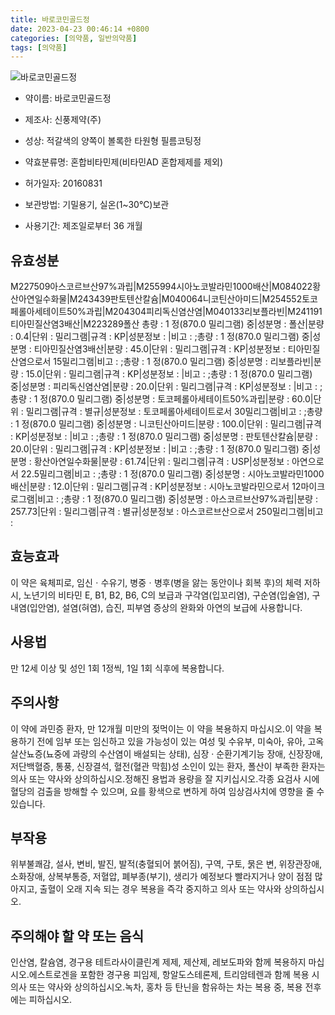```yaml
---
title: 바로코민골드정
date: 2023-04-23 00:46:14 +0800
categories: [의약품, 일반의약품]
tags: [의약품]
---
```

![바로코민골드정](https://nedrug.mfds.go.kr/pbp/cmn/itemImageDownload/147759760473100164)

- 약이름: 바로코민골드정
- 제조사: 신풍제약(주)
- 성상: 적갈색의 양쪽이 볼록한 타원형 필름코팅정
- 약효분류명: 혼합비타민제(비타민AD 혼합제제를 제외)
- 허가일자: 20160831
- 보관방법: 기밀용기, 실온(1~30℃)보관

- 사용기간: 제조일로부터 36 개월
## 유효성분
M227509아스코르브산97%과립|M255994시아노코발라민1000배산|M084022황산아연일수화물|M243439판토텐산칼슘|M040064니코틴산아미드|M254552토코페롤아세테이트50%과립|M204304피리독신염산염|M040133리보플라빈|M241191티아민질산염3배산|M223289폴산
총량 : 1 정(870.0 밀리그램) 중|성분명 : 폴산|분량 : 0.4|단위 : 밀리그램|규격 : KP|성분정보 : |비고 : ;총량 : 1 정(870.0 밀리그램) 중|성분명 : 티아민질산염3배산|분량 : 45.0|단위 : 밀리그램|규격 : KP|성분정보 : 티아민질산염으로서 15밀리그램|비고 : ;총량 : 1 정(870.0 밀리그램) 중|성분명 : 리보플라빈|분량 : 15.0|단위 : 밀리그램|규격 : KP|성분정보 : |비고 : ;총량 : 1 정(870.0 밀리그램) 중|성분명 : 피리독신염산염|분량 : 20.0|단위 : 밀리그램|규격 : KP|성분정보 : |비고 : ;총량 : 1 정(870.0 밀리그램) 중|성분명 : 토코페롤아세테이트50%과립|분량 : 60.0|단위 : 밀리그램|규격 : 별규|성분정보 : 토코페롤아세테이트로서 30밀리그램|비고 : ;총량 : 1 정(870.0 밀리그램) 중|성분명 : 니코틴산아미드|분량 : 100.0|단위 : 밀리그램|규격 : KP|성분정보 : |비고 : ;총량 : 1 정(870.0 밀리그램) 중|성분명 : 판토텐산칼슘|분량 : 20.0|단위 : 밀리그램|규격 : KP|성분정보 : |비고 : ;총량 : 1 정(870.0 밀리그램) 중|성분명 : 황산아연일수화물|분량 : 61.74|단위 : 밀리그램|규격 : USP|성분정보 : 아연으로서 22.5밀리그램|비고 : ;총량 : 1 정(870.0 밀리그램) 중|성분명 : 시아노코발라민1000배산|분량 : 12.0|단위 : 밀리그램|규격 : KP|성분정보 : 시아노코발라민으로서 12마이크로그램|비고 : ;총량 : 1 정(870.0 밀리그램) 중|성분명 : 아스코르브산97%과립|분량 : 257.73|단위 : 밀리그램|규격 : 별규|성분정보 : 아스코르브산으로서 250밀리그램|비고 :
## 효능효과
이 약은 육체피로, 임신ㆍ수유기, 병중ㆍ병후(병을 앓는 동안이나 회복 후)의 체력 저하 시, 노년기의 비타민 E, B1, B2, B6, C의 보급과 구각염(입꼬리염), 구순염(입술염), 구내염(입안염), 설염(혀염), 습진, 피부염 증상의 완화와 아연의 보급에 사용합니다.
## 사용법
만 12세 이상 및 성인 1회 1정씩, 1일 1회 식후에 복용합니다.
## 주의사항
이 약에 과민증 환자, 만 12개월 미만의 젖먹이는 이 약을 복용하지 마십시오.이 약을 복용하기 전에 임부 또는 임신하고 있을 가능성이 있는 여성 및 수유부, 미숙아, 유아, 고옥살산뇨증(뇨중에 과량의 수산염이 배설되는 상태), 심장 · 순환기계기능 장애, 신장장애, 저단백혈증, 통풍, 신장결석, 혈전(혈관 막힘)성 소인이 있는 환자, 폴산이 부족한 환자는 의사 또는 약사와 상의하십시오.정해진 용법과 용량을 잘 지키십시오.각종 요검사 시에 혈당의 검출을 방해할 수 있으며, 요를 황색으로 변하게 하여 임상검사치에 영향을 줄 수 있습니다.
## 부작용
위부불쾌감, 설사, 변비, 발진, 발적(충혈되어 붉어짐), 구역, 구토, 묽은 변, 위장관장애, 소화장애, 상복부통증, 저혈압, 폐부종(부기), 생리가 예정보다 빨라지거나 양이 점점 많아지고, 출혈이 오래 지속 되는 경우 복용을 즉각 중지하고 의사 또는 약사와 상의하십시오.
## 주의해야 할 약 또는 음식
인산염, 칼슘염, 경구용 테트라사이클린계 제제, 제산제, 레보도파와 함께 복용하지 마십시오.에스트로겐을 포함한 경구용 피임제, 항알도스테론제, 트리암테렌과 함께 복용 시 의사 또는 약사와 상의하십시오.녹차, 홍차 등 탄닌을 함유하는 차는 복용 중, 복용 전후에는 피하십시오.
